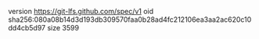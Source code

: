 version https://git-lfs.github.com/spec/v1
oid sha256:080a08b14d3d193db309570faa0b28ad4fc212106ea3aa2ac620c10dd4cb5d97
size 3599

